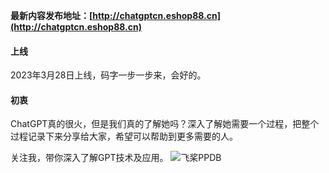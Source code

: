 **最新内容发布地址：[http://chatgptcn.eshop88.cn](http://chatgptcn.eshop88.cn)**

#### 上线
2023年3月28日上线，码字一步一步来，会好的。

#### 初衷
ChatGPT真的很火，但是我们真的了解她吗？深入了解她需要一个过程，把整个过程记录下来分享给大家，希望可以帮助到更多需要的人。

关注我，带你深入了解GPT技术及应用。
![飞桨PPDB](https://ai-studio-static-online.cdn.bcebos.com/e939f12ab7034a069fb4581dec21bb233473ed75fdd543d683982921ddb69167)